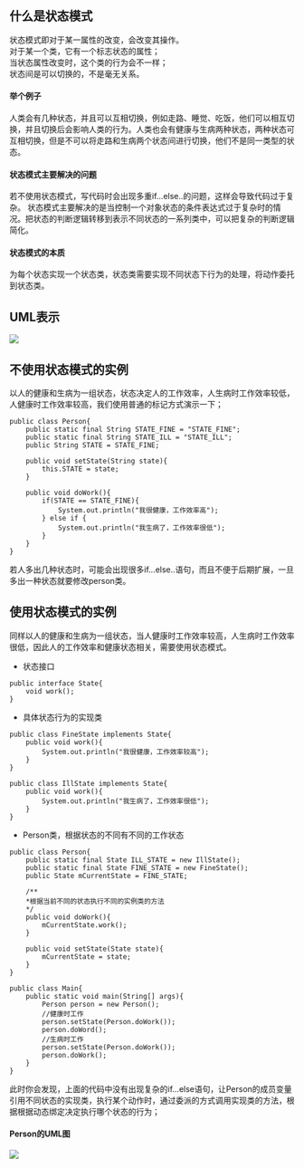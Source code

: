 
## 什么是状态模式
状态模式即对于某一属性的改变，会改变其操作。        
对于某一个类，它有一个标志状态的属性；      
当状态属性改变时，这个类的行为会不一样；        
状态间是可以切换的，不是毫无关系。

#### 举个例子
人类会有几种状态，并且可以互相切换，例如走路、睡觉、吃饭，他们可以相互切换，并且切换后会影响人类的行为。人类也会有健康与生病两种状态，两种状态可互相切换，但是不可以将走路和生病两个状态间进行切换，他们不是同一类型的状态。

#### 状态模式主要解决的问题
若不使用状态模式，写代码时会出现多重if...else..的问题，这样会导致代码过于复杂。
状态模式主要解决的是当控制一个对象状态的条件表达式过于复杂时的情况。把状态的判断逻辑转移到表示不同状态的一系列类中，可以把复杂的判断逻辑简化。

#### 状态模式的本质
为每个状态实现一个状态类，状态类需要实现不同状态下行为的处理，将动作委托到状态类。

## UML表示
![](https://note.youdao.com/yws/public/resource/193dd9326eeec13f40b88ac71a1fe987/xmlnote/4D2E4276E86E4035B110BDF9A2D77FD3/16224)

## 不使用状态模式的实例
以人的健康和生病为一组状态，状态决定人的工作效率，人生病时工作效率较低，人健康时工作效率较高，我们使用普通的标记方式演示一下；
```
public class Person{
    public static final String STATE_FINE = "STATE_FINE";
    public static final String STATE_ILL = "STATE_ILL";
    public String STATE = STATE_FINE;
    
    public void setState(String state){
        this.STATE = state;
    }
    
    public void doWork(){
        if(STATE == STATE_FINE){
            System.out.println("我很健康，工作效率高");
        } else if {
            System.out.println("我生病了，工作效率很低");
        }
    }
}
```
若人多出几种状态时，可能会出现很多if...else..语句，而且不便于后期扩展，一旦多出一种状态就要修改person类。

## 使用状态模式的实例
同样以人的健康和生病为一组状态，当人健康时工作效率较高，人生病时工作效率很低，因此人的工作效率和健康状态相关，需要使用状态模式。
- 状态接口
```
public interface State{
    void work();
}
```
- 具体状态行为的实现类
```
public class FineState implements State{
    public void work(){
        System.out.println("我很健康，工作效率较高");
    }
}
```
```
public class IllState implements State{
    public void work(){
        System.out.println("我生病了，工作效率很低");
    }
}
```
- Person类，根据状态的不同有不同的工作状态
```
public class Person{
    public static final State ILL_STATE = new IllState();
    public static final State FINE_STATE = new FineState();
    public State mCurrentState = FINE_STATE;
    
    /**
    *根据当前不同的状态执行不同的实例类的方法
    */
    public void doWork(){
        mCurrentState.work();
    }
    
    public void setState(State state){
        mCurrentState = state;
    }
}
```
```
public class Main{
    public static void main(String[] args){
        Person person = new Person();
        //健康时工作
        person.setState(Person.doWork());
        person.doWord();
        //生病时工作
        person.setState(Person.doWork());
        person.doWork();
    }
}
```
此时你会发现，上面的代码中没有出现复杂的if...else语句，让Person的成员变量引用不同状态的实现类，执行某个动作时，通过委派的方式调用实现类的方法，根据根据动态绑定决定执行哪个状态的行为；

#### Person的UML图
![](https://note.youdao.com/yws/public/resource/193dd9326eeec13f40b88ac71a1fe987/xmlnote/954551A8DFF24529B6D567E9AF84EE22/16381)